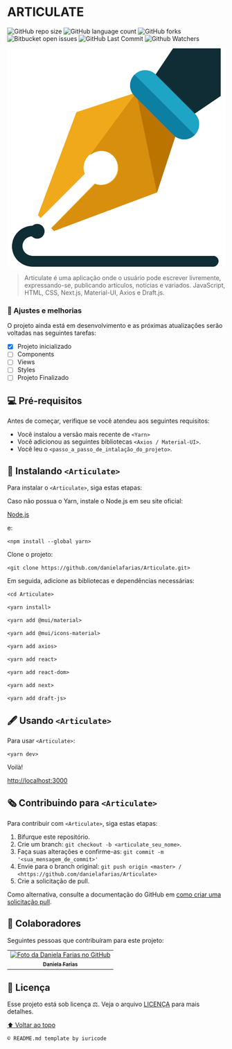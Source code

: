 # ARTICULATE

![GitHub repo size](https://img.shields.io/github/repo-size/danielafarias/Articulate?style=for-the-badge)
![GitHub language count](https://img.shields.io/github/languages/count/danielafarias/Articulate?style=for-the-badge)
![GitHub forks](https://img.shields.io/chocolatey/dt/Articulate?style=for-the-badge)
![Bitbucket open issues](https://img.shields.io/bitbucket/issues/danielafarias/Articulate?style=for-the-badge)
![GitHub Last Commit](https://img.shields.io/github/last-commit/danielafarias/Articulate?style=for-the-badge)
![Github Watchers](https://img.shields.io/github/watchers/danielafarias/Articulate?style=for-the-badge)

![articulate](public/img/pen.svg)


> Articulate é uma aplicação onde o usuário pode escrever livremente, expressando-se, publicando artículos, notícias e variados. JavaScript, HTML, CSS, Next.js, Material-UI, Axios e Draft.js.

### 🧡 Ajustes e melhorias

O projeto ainda está em desenvolvimento e as próximas atualizações serão voltadas nas seguintes tarefas:

- [x] Projeto inicializado
- [ ] Components
- [ ] Views
- [ ] Styles
- [ ] Projeto Finalizado

## 💻 Pré-requisitos

Antes de começar, verifique se você atendeu aos seguintes requisitos:

* Você instalou a versão mais recente de `<Yarn>`
* Você adicionou as seguintes bibliotecas  `<Axios / Material-UI>`.
* Você leu o `<passo_a_passo_de_intalação_do_projeto>`.

## 📰 Instalando `<Articulate>`

Para instalar o `<Articulate>`, siga estas etapas:

Caso não possua o Yarn, instale o Node.js em seu site oficial:

[Node.js](https://nodejs.org/en/download/)

e:

```
<npm install --global yarn>
```

Clone o projeto:
```
<git clone https://github.com/danielafarias/Articulate.git>
```

Em seguida, adicione as bibliotecas e dependências necessárias:
```
<cd Articulate>
```
```
<yarn install>
```
```
<yarn add @mui/material>
```
```
<yarn add @mui/icons-material>
```
```
<yarn add axios>
```

```
<yarn add react>
```
```
<yarn add react-dom>
```
```
<yarn add next>
```
```
<yarn add draft-js>
```

## 🖋 Usando `<Articulate>`

Para usar `<Articulate>`:

```
<yarn dev>
```

Voilà!

[http://localhost:3000](http://localhost:3000)


## 🗞 Contribuindo para `<Articulate>`

Para contribuir com `<Articulate>`, siga estas etapas:

1. Bifurque este repositório.
2. Crie um branch: `git checkout -b <articulate_seu_nome>`.
3. Faça suas alterações e confirme-as: `git commit -m '<sua_mensagem_de_commit>'`
4. Envie para o branch original: `git push origin <master> / <https://github.com/danielafarias/Articulate>`
5. Crie a solicitação de pull.

Como alternativa, consulte a documentação do GitHub em [como criar uma solicitação pull](https://help.github.com/en/github/collaborating-with-issues-and-pull-requests/creating-a-pull-request).

## 🤝 Colaboradores

Seguintes pessoas que contribuíram para este projeto:

<table>
  <tr>
    <td align="center">
      <a href="https://github.com/danielafarias">
        <img src="https://avatars.githubusercontent.com/u/79869120?v=4" width="100px;" alt="Foto da Daniela Farias no GitHub"/><br>
        <sub>
          <b>Daniela Farias</b>
        </sub>
      </a>
    </td>
  </tr>
</table>

## 📝 Licença

Esse projeto está sob licença ⚖️. Veja o arquivo [LICENÇA](LICENSE.md) para mais detalhes.

[⬆ Voltar ao topo](#articulate)<br>

```
© README.md template by iuricode
```
